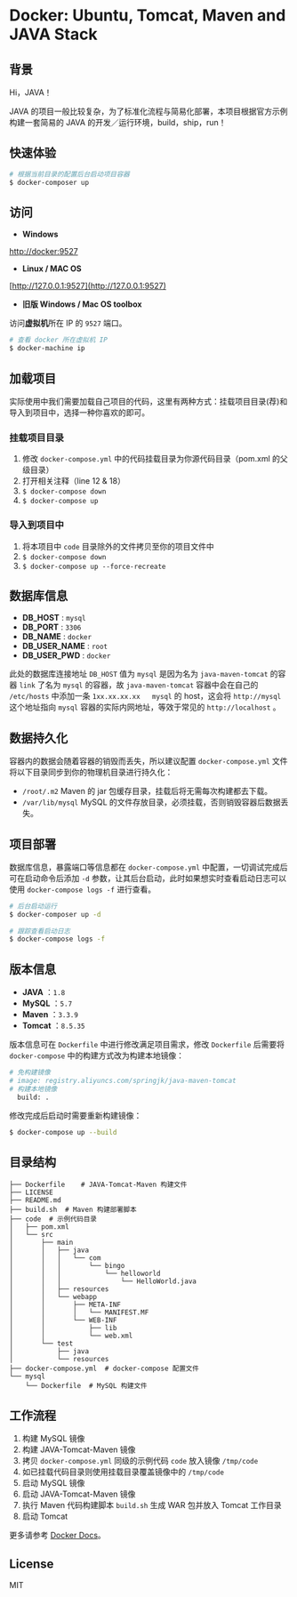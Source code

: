 # Docker: Ubuntu, Tomcat, Maven and JAVA Stack
## 背景
Hi，JAVA！

JAVA 的项目一般比较复杂，为了标准化流程与简易化部署，本项目根据官方示例构建一套简易的 JAVA 的开发／运行环境，build，ship，run！
## 快速体验
``` bash
# 根据当前目录的配置后台启动项目容器
$ docker-composer up
```
## 访问
* **Windows**

[http://docker:9527](http://docker:9527)

* **Linux / MAC OS**

[http://127.0.0.1:9527](http://127.0.0.1:9527)

* **旧版 Windows / Mac OS toolbox**

访问**虚拟机**所在 IP 的 `9527` 端口。

``` bash
# 查看 docker 所在虚拟机 IP
$ docker-machine ip
```

## 加载项目
实际使用中我们需要加载自己项目的代码，这里有两种方式：挂载项目目录(荐)和导入到项目中，选择一种你喜欢的即可。

### 挂载项目目录
1. 修改 `docker-compose.yml` 中的代码挂载目录为你源代码目录（pom.xml 的父级目录）
2. 打开相关注释（line 12 & 18）
3. `$ docker-compose down`
4. `$ docker-compose up`

### 导入到项目中
1. 将本项目中 `code` 目录除外的文件拷贝至你的项目文件中
2. `$ docker-compose down`
3. `$ docker-compose up --force-recreate`

## 数据库信息
* **DB_HOST** : `mysql`
* **DB_PORT** : `3306`
* **DB_NAME** : `docker`
* **DB_USER_NAME** : `root`
* **DB_USER_PWD** : `docker`

此处的数据库连接地址 `DB_HOST` 值为 `mysql` 是因为名为 `java-maven-tomcat` 的容器 `link` 了名为 `mysql` 的容器，故 `java-maven-tomcat` 容器中会在自己的 `/etc/hosts` 中添加一条 `1xx.xx.xx.xx   mysql` 的 host，这会将 `http://mysql` 这个地址指向 `mysql` 容器的实际内网地址，等效于常见的 `http://localhost` 。

## 数据持久化
容器内的数据会随着容器的销毁而丢失，所以建议配置 `docker-compose.yml` 文件将以下目录同步到你的物理机目录进行持久化：

* `/root/.m2` 	Maven 的 jar 包缓存目录，挂载后将无需每次构建都去下载。
* `/var/lib/mysql` MySQL 的文件存放目录，必须挂载，否则销毁容器后数据丢失。

## 项目部署
数据库信息，暴露端口等信息都在 `docker-compose.yml` 中配置，一切调试完成后可在启动命令后添加 `-d` 参数，让其后台启动，此时如果想实时查看启动日志可以使用 `docker-compose logs -f` 进行查看。

``` bash
# 后台启动运行
$ docker-composer up -d
	
# 跟踪查看启动日志
$ docker-compose logs -f
```
## 版本信息
* **JAVA** ：`1.8`
* **MySQL** ：`5.7`
* **Maven** ：`3.3.9`
* **Tomcat** ：`8.5.35`

版本信息可在 `Dockerfile` 中进行修改满足项目需求，修改 `Dockerfile` 后需要将 `docker-compose` 中的构建方式改为构建本地镜像：

``` bash
# 免构建镜像
# image: registry.aliyuncs.com/springjk/java-maven-tomcat
# 构建本地镜像
  build: .
```

修改完成后启动时需要重新构建镜像：

``` bash
$ docker-compose up --build
```

## 目录结构

```
├── Dockerfile	  # JAVA-Tomcat-Maven 构建文件
├── LICENSE
├── README.md
├── build.sh  # Maven 构建部署脚本
├── code  # 示例代码目录
│   ├── pom.xml
│   └── src
│       ├── main
│       │   ├── java
│       │   │   └── com
│       │   │       └── bingo
│       │   │           └── helloworld
│       │   │               └── HelloWorld.java
│       │   ├── resources
│       │   └── webapp
│       │       ├── META-INF
│       │       │   └── MANIFEST.MF
│       │       └── WEB-INF
│       │           ├── lib
│       │           └── web.xml
│       └── test
│           ├── java
│           └── resources
├── docker-compose.yml  # docker-compose 配置文件
└── mysql
    └── Dockerfile  # MySQL 构建文件
``` 



## 工作流程
1. 构建 MySQL 镜像
2. 构建 JAVA-Tomcat-Maven 镜像
3. 拷贝 `docker-compose.yml` 同级的示例代码 `code` 放入镜像 `/tmp/code`
4. 如已挂载代码目录则使用挂载目录覆盖镜像中的 `/tmp/code`
5. 启动 MySQL 镜像
6. 启动 JAVA-Tomcat-Maven 镜像
7. 执行 Maven 代码构建脚本 `build.sh` 生成 WAR 包并放入 Tomcat 工作目录
8. 启动 Tomcat

更多请参考 [Docker Docs](https://docs.docker.com/)。

## License

MIT







